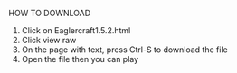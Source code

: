 HOW TO DOWNLOAD

1. Click on Eaglercraft1.5.2.html
2. Click view raw
3. On the page with text, press Ctrl-S to download the file
4. Open the file then you can play
